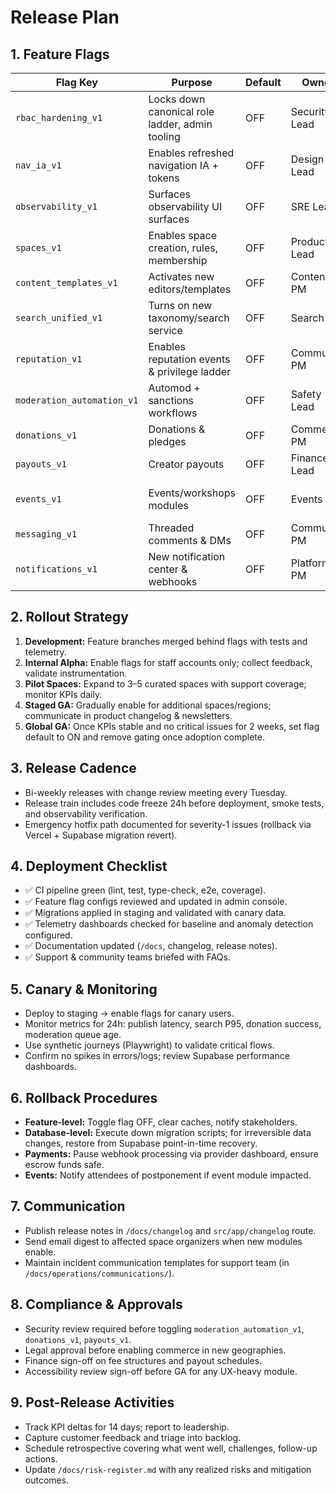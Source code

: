 # Release Plan

## 1. Feature Flags
| Flag Key | Purpose | Default | Owner | Notes |
| --- | --- | --- | --- | --- |
| `rbac_hardening_v1` | Locks down canonical role ladder, admin tooling | OFF | Security Lead | Staff-only until Phase-1 gate |
| `nav_ia_v1` | Enables refreshed navigation IA + tokens | OFF | Design Lead | Staged rollout via staff cohort |
| `observability_v1` | Surfaces observability UI surfaces | OFF | SRE Lead | Infra toggle, dashboards verified first |
| `spaces_v1` | Enables space creation, rules, membership | OFF | Product Lead | Phase 2 pilot with selected communities |
| `content_templates_v1` | Activates new editors/templates | OFF | Content PM | Depends on `spaces_v1` |
| `search_unified_v1` | Turns on new taxonomy/search service | OFF | Search PM | Requires index backfill |
| `reputation_v1` | Enables reputation events & privilege ladder | OFF | Community PM | Gate moderation tools |
| `moderation_automation_v1` | Automod + sanctions workflows | OFF | Safety Lead | Requires `reputation_v1` |
| `donations_v1` | Donations & pledges | OFF | Commerce PM | Sandbox + compliance gate |
| `payouts_v1` | Creator payouts | OFF | Finance Lead | Requires `donations_v1` |
| `events_v1` | Events/workshops modules | OFF | Events PM | Tied to `donations_v1` for paid events |
| `messaging_v1` | Threaded comments & DMs | OFF | Community PM | Monitor abuse metrics |
| `notifications_v1` | New notification center & webhooks | OFF | Platform PM | Roll out after events/donations |

## 2. Rollout Strategy
1. **Development:** Feature branches merged behind flags with tests and telemetry.
2. **Internal Alpha:** Enable flags for staff accounts only; collect feedback, validate instrumentation.
3. **Pilot Spaces:** Expand to 3–5 curated spaces with support coverage; monitor KPIs daily.
4. **Staged GA:** Gradually enable for additional spaces/regions; communicate in product changelog & newsletters.
5. **Global GA:** Once KPIs stable and no critical issues for 2 weeks, set flag default to ON and remove gating once adoption complete.

## 3. Release Cadence
- Bi-weekly releases with change review meeting every Tuesday.
- Release train includes code freeze 24h before deployment, smoke tests, and observability verification.
- Emergency hotfix path documented for severity-1 issues (rollback via Vercel + Supabase migration revert).

## 4. Deployment Checklist
- ✅ CI pipeline green (lint, test, type-check, e2e, coverage).
- ✅ Feature flag configs reviewed and updated in admin console.
- ✅ Migrations applied in staging and validated with canary data.
- ✅ Telemetry dashboards checked for baseline and anomaly detection configured.
- ✅ Documentation updated (`/docs`, changelog, release notes).
- ✅ Support & community teams briefed with FAQs.

## 5. Canary & Monitoring
- Deploy to staging -> enable flags for canary users.
- Monitor metrics for 24h: publish latency, search P95, donation success, moderation queue age.
- Use synthetic journeys (Playwright) to validate critical flows.
- Confirm no spikes in errors/logs; review Supabase performance dashboards.

## 6. Rollback Procedures
- **Feature-level:** Toggle flag OFF, clear caches, notify stakeholders.
- **Database-level:** Execute down migration scripts; for irreversible data changes, restore from Supabase point-in-time recovery.
- **Payments:** Pause webhook processing via provider dashboard, ensure escrow funds safe.
- **Events:** Notify attendees of postponement if event module impacted.

## 7. Communication
- Publish release notes in `/docs/changelog` and `src/app/changelog` route.
- Send email digest to affected space organizers when new modules enable.
- Maintain incident communication templates for support team (in `/docs/operations/communications/`).

## 8. Compliance & Approvals
- Security review required before toggling `moderation_automation_v1`, `donations_v1`, `payouts_v1`.
- Legal approval before enabling commerce in new geographies.
- Finance sign-off on fee structures and payout schedules.
- Accessibility review sign-off before GA for any UX-heavy module.

## 9. Post-Release Activities
- Track KPI deltas for 14 days; report to leadership.
- Capture customer feedback and triage into backlog.
- Schedule retrospective covering what went well, challenges, follow-up actions.
- Update `/docs/risk-register.md` with any realized risks and mitigation outcomes.
